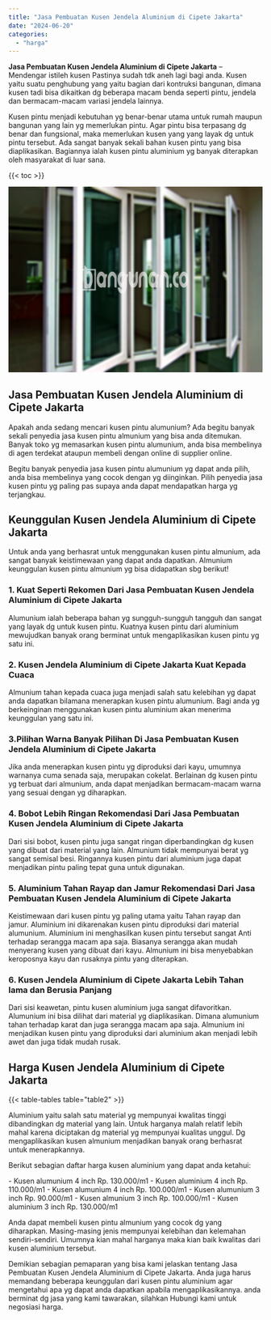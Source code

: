 ```yaml
---
title: "Jasa Pembuatan Kusen Jendela Aluminium di Cipete Jakarta"
date: "2024-06-20"
categories: 
  - "harga"
---
```


**Jasa Pembuatan Kusen Jendela Aluminium di Cipete Jakarta** – Mendengar istileh kusen Pastinya sudah tdk aneh lagi bagi anda. Kusen yaitu suatu penghubung yang yaitu bagian dari kontruksi bangunan, dimana kusen tadi bisa dikaitkan dg beberapa macam benda seperti pintu, jendela dan bermacam-macam variasi jendela lainnya.

Kusen pintu menjadi kebutuhan yg benar-benar utama untuk rumah maupun bangunan yang lain yg memerlukan pintu. Agar pintu bisa terpasang dg benar dan fungsional, maka memerlukan kusen yang yang layak dg untuk pintu tersebut. Ada sangat banyak sekali bahan kusen pintu yang bisa diaplikasikan. Bagiannya ialah kusen pintu aluminium yg banyak diterapkan oleh masyarakat di luar sana.

{{< toc >}}

![Jasa Pembuatan Kusen Jendela Aluminium di Cipete Jakarta](/images/harga-kusen-jendela-alumunium-42.png)

## Jasa Pembuatan Kusen Jendela Aluminium di Cipete Jakarta

Apakah anda sedang mencari kusen pintu alumunium? Ada begitu banyak sekali penyedia jasa kusen pintu almunium yang bisa anda ditemukan. Banyak toko yg memasarkan kusen pintu alumunium, anda bisa membelinya di agen terdekat ataupun membeli dengan online di supplier online.

Begitu banyak penyedia jasa kusen pintu alumunium yg dapat anda pilih, anda bisa membelinya yang cocok dengan yg diinginkan. Pilih penyedia jasa kusen pintu yg paling pas supaya anda dapat mendapatkan harga yg terjangkau.

## Keunggulan Kusen Jendela Aluminium di Cipete Jakarta

Untuk anda yang berhasrat untuk menggunakan kusen pintu almunium, ada sangat banyak keistimewaan yang dapat anda dapatkan. Almunium keunggulan kusen pintu almunium yg bisa didapatkan sbg berikut!

### 1\. Kuat Seperti Rekomen Dari Jasa Pembuatan Kusen Jendela Aluminium di Cipete Jakarta

Alumunium ialah beberapa bahan yg sungguh-sungguh tangguh dan sangat yang layak dg untuk kusen pintu. Kuatnya kusen pintu dari aluminium mewujudkan banyak orang berminat untuk mengaplikasikan kusen pintu yg satu ini.

### 2\. Kusen Jendela Aluminium di Cipete Jakarta Kuat Kepada Cuaca

Almunium tahan kepada cuaca juga menjadi salah satu kelebihan yg dapat anda dapatkan bilamana menerapkan kusen pintu alumunium. Bagi anda yg berkeinginan menggunakan kusen pintu aluminium akan menerima keunggulan yang satu ini.

### 3.Pilihan Warna Banyak Pilihan Di Jasa Pembuatan Kusen Jendela Aluminium di Cipete Jakarta

Jika anda menerapkan kusen pintu yg diproduksi dari kayu, umumnya warnanya cuma senada saja, merupakan cokelat. Berlainan dg kusen pintu yg terbuat dari almunium, anda dapat menjadikan bermacam-macam warna yang sesuai dengan yg diharapkan.

### 4\. Bobot Lebih Ringan Rekomendasi Dari Jasa Pembuatan Kusen Jendela Aluminium di Cipete Jakarta

Dari sisi bobot, kusen pintu juga sangat ringan diperbandingkan dg kusen yang dibuat dari material yang lain. Almunium tidak mempunyai berat yg sangat semisal besi. Ringannya kusen pintu dari aluminium juga dapat menjadikan pintu paling tepat guna untuk digunakan.

### 5\. Aluminium Tahan Rayap dan Jamur Rekomendasi Dari Jasa Pembuatan Kusen Jendela Aluminium di Cipete Jakarta

Keistimewaan dari kusen pintu yg paling utama yaitu Tahan rayap dan jamur. Aluminium ini dikarenakan kusen pintu diproduksi dari material alumunium. Aluminium ini menghasilkan kusen pintu tersebut sangat Anti terhadap serangga macam apa saja. Biasanya serangga akan mudah menyerang kusen yang dibuat dari kayu. Almunium ini bisa menyebabkan keroposnya kayu dan rusaknya pintu yang diterapkan.

### 6\. Kusen Jendela Aluminium di Cipete Jakarta Lebih Tahan lama dan Berusia Panjang

Dari sisi keawetan, pintu kusen aluminium juga sangat difavoritkan. Alumunium ini bisa dilihat dari material yg diaplikasikan. Dimana alumunium tahan terhadap karat dan juga serangga macam apa saja. Almunium ini menjadikan kusen pintu yang diproduksi dari aluminium akan menjadi lebih awet dan juga tidak mudah rusak.

## Harga Kusen Jendela Aluminium di Cipete Jakarta

{{< table-tables table="table2" >}}

Aluminium yaitu salah satu material yg mempunyai kwalitas tinggi dibandingkan dg material yang lain. Untuk harganya malah relatif lebih mahal karena diciptakan dg material yg mempunyai kualitas unggul. Dg mengaplikasikan kusen almunium menjadikan banyak orang berhasrat untuk menerapkannya.

Berikut sebagian daftar harga kusen aluminium yang dapat anda ketahui:

\- Kusen alumunium 4 inch Rp. 130.000/m1 - Kusen aluminium 4 inch Rp. 110.000/m1 - Kusen alumunium 4 inch Rp. 100.000/m1 - Kusen alumunium 3 inch Rp. 90.000/m1 - Kusen almunium 3 inch Rp. 100.000/m1 - Kusen aluminium 3 inch Rp. 130.000/m1

Anda dapat membeli kusen pintu almunium yang cocok dg yang diharapkan. Masing-masing jenis mempunyai kelebihan dan kelemahan sendiri-sendiri. Umumnya kian mahal harganya maka kian baik kwalitas dari kusen aluminium tersebut.

Demikian sebagian pemaparan yang bisa kami jelaskan tentang Jasa Pembuatan Kusen Jendela Aluminium di Cipete Jakarta. Anda juga harus memandang beberapa keunggulan dari kusen pintu aluminium agar mengetahui apa yg dapat anda dapatkan apabila mengaplikasikannya. anda berminat dg jasa yang kami tawarakan, silahkan Hubungi kami untuk negosiasi harga.
